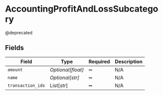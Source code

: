 # AccountingProfitAndLossSubcategory

@deprecated


## Fields

| Field              | Type               | Required           | Description        |
| ------------------ | ------------------ | ------------------ | ------------------ |
| `amount`           | *Optional[float]*  | :heavy_minus_sign: | N/A                |
| `name`             | *Optional[str]*    | :heavy_minus_sign: | N/A                |
| `transaction_ids`  | List[*str*]        | :heavy_minus_sign: | N/A                |